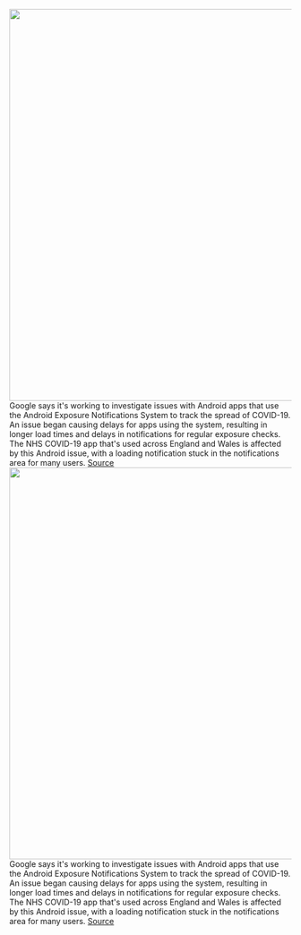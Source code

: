 <img src='https://cdn.vox-cdn.com/thumbor/ppQ_CHYexEEJfJfSPfi8_BuZRlY=/0x0:2040x1360/1200x800/filters:focal(857x517:1183x843)/cdn.vox-cdn.com/uploads/chorus_image/image/68660443/acastro_180427_1777_0001.0.jpg' width='700px' /><br/>
Google says it's working to investigate issues with Android apps that use the Android Exposure Notifications System to track the spread of COVID-19. An issue began causing delays for apps using the system, resulting in longer load times and delays in notifications for regular exposure checks. The NHS COVID-19 app that's used across England and Wales is affected by this Android issue, with a loading notification stuck in the notifications area for many users.
<a href='https://www.theverge.com/2021/1/13/22228594/google-coronavirus-tracking-app-exposure-notifications-issues-problems'> Source <a/><img src='https://cdn.vox-cdn.com/thumbor/ppQ_CHYexEEJfJfSPfi8_BuZRlY=/0x0:2040x1360/1200x800/filters:focal(857x517:1183x843)/cdn.vox-cdn.com/uploads/chorus_image/image/68660443/acastro_180427_1777_0001.0.jpg' width='700px' /><br/>
Google says it's working to investigate issues with Android apps that use the Android Exposure Notifications System to track the spread of COVID-19. An issue began causing delays for apps using the system, resulting in longer load times and delays in notifications for regular exposure checks. The NHS COVID-19 app that's used across England and Wales is affected by this Android issue, with a loading notification stuck in the notifications area for many users.
<a href='https://www.theverge.com/2021/1/13/22228594/google-coronavirus-tracking-app-exposure-notifications-issues-problems'> Source <a/>